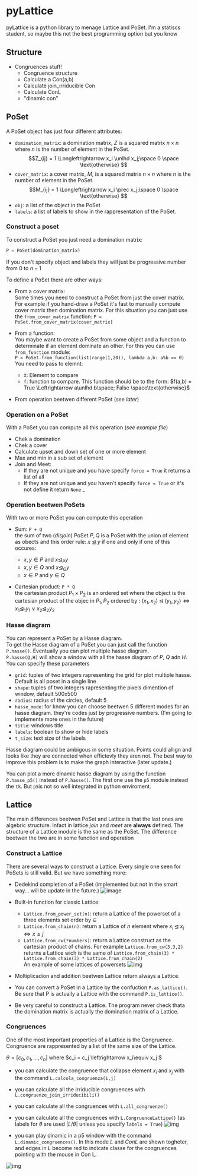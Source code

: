 # pyLattice

pyLattice is a python library to menage Lattice and PoSet.
I'm a statiscs student, so maybe this not the best programming option but you know


## Structure
- Congruences stuff!
    - Congruence structure
    - Calculate a Con(a,b)
    - Calculate join_irriducible Con
    - Calculate ConL
    - "dinamic con"

## PoSet
A PoSet object has just four different attributes:
- `domination_matrix`: a domination matrix, $Z$ is a squared matrix $n\times n$ where $n$ is the number of element in the PoSet. 
    $$Z_{ij} = 1 \Longleftrightarrow x_i \unlhd x_j;\space 0 \space \text{otherwise} $$
- `cover_matrix`: a cover matrix, $M$,  is a squared matrix $n\times n$ where $n$ is the number of element in the PoSet. 
    $$M_{ij} = 1 \Longleftrightarrow x_i \prec x_j;\space 0 \space \text{otherwise} $$
- `obj`: a list of the object in the PoSet
- `labels`: a list of labels to show in the rappresentation of the PoSet.

### Construct a poset
To construct a PoSet you just need a domination matrix:

```python
P = PoSet(domination_matrix)
```
If you don't specify object and labels they will just be progressive number from $0$ to $n-1$

To define a PoSet there are other ways:

- From a cover matrix:  
    Some times you need to construct a PoSet from just the cover matrix. For example if you hand-draw a PoSet it's fast to manually compute cover matrix then domination matrix.
    For this situation you can just use the `from_cover_matrix` function:
    `P = PoSet.from_cover_matrix(cover_matrix)`

- From a function:  
    You maybe want to create a PoSet from some object and a function to determinate if an element dominate an other. For this you can use `from_function` module:  
    `P = PoSet.from_function(list(range(1,20)), lambda a,b: a%b == 0)`
    You need to pass to elemnt:
    - `X`: Element to compare
    - `f`: function to compare. This function should be to the form: $f(a,b) = True \Leftrightarrow a\unlhd b\space; False \space\text{otherwise}$  

- From operation beetwen different PoSet (_see later_)

### Operation on a PoSet
With a PoSet you can compute all this operation (_see example file_)
- Chek a domination
- Chek a cover
- Calculate upset and down set of one or more element
- Max and min in a sub set of element
- Join and Meet:
    - If they are not unique and you have specify `force = True` it returns a list of all
    - If they are not unique and you haven't specify `force = True` or it's not define it return `None`
_

### Operation beetwen PoSets
With two or more PoSet you can compute this operation
- Sum: `P + Q`  
    the sum of two (_disjoin_) PoSet $P,Q$ is a PoSet with the union of element as obects and this order rule: $x\unlhd y$ if one and only if one of this occures:
    - $x,y \in P$ and $x\unlhd_P y$
    - $x,y \in Q$ and $x\unlhd_Q y$
    - $x \in P$ and $y\in Q$

- Cartesian product: `P * Q`  
    the cartesian product $P_1 \times P_2$ is an ordered set where the object is the cartesian product of the objec in $P_1,P_2$ ordered by : $(x_1,x_2)\unlhd (y_1,y_2)\Leftrightarrow x_1 \unlhd_1 y_1 \vee x_2 \unlhd_2 y_2$

### Hasse diagram
You can represent a PoSet by a Hasse diagram.  
To get the Hasse diagram of a PoSet you can just call the function `P.hasse()`. Eventually you can plot multiple hasse diagram.  
`P.hasse(Q,H)` will show a window with all the hasse diagram of $P$, $Q$ adn $H$. You can specify these parameters
- `grid`: tuples of two integers rapresenting the grid for plot multiple hasse. Default is all poset in a single line
- `shape`: tuples of two integers rapresenting the pixels dimention of window, default 500x500
- `radius`: radius of the circles, default 5
- `hasse_mode`: for know you can choose beetwen 5 different modes for an hasse diagram. they're codes just by progressive numbers. (I'm going to implemente more ones in the future)
- `title`: windows title
- `labels`: boolean to show or hide labels
- `t_size`: text size of the labels

Hasse diagram could be ambigous in some situation. Points could allign and looks like they are connected when effictevly they aren not. The best way to improve this problem is to make the graph interactive (later update.)

You can plot a more dinamic hasse diagram by using the function `P.hasse_p5()` instead of `P.hasse()`. The first one use the `p5` module instead the `tk`. But `p5`is not so well integrated in python enviroment.

## Lattice
The main differences beetwen PoSet and Lattice is that the last ones are algebric structure. Infact in lattice _join_ and _meet_ are **always** defined. The structure of a Lattice module is the same as the PoSet. The difference beetwen the two are in some function and operation 

### Construct a Lattice
There are several ways to construct a Lattice.
Every single one seen for PoSets is still valid. But we have something more:
- Dedekind completion of a PoSet (implemented but not in the smart way... will be update in the future.)
![image](https://github.com/GottiPaolo/pyLattice/blob/main/img/dedekind_completion.png)

- Built-in function for classic Lattice:
    - `Lattice.from_power_set(n)`: return a Lattice of the powerset of a three elements set order by $\subseteq$
    - `Lattice.from_chain(n)`: return a Lattice of $n$ element where $x_i\unlhd x_j \Longleftrightarrow x\le j$
    - `Lattice.from_cw(*numbers)`: return a Lattice construct as the cartesian product of chains. For example `Lattice.from_cw(3,3,2)` returns a Lattice wich is the same of `Lattice.from_chain(3) * Lattice.from_chain(3) * Lattice.from_chain(2)`  
    An example of some lattices of powersets
    ![img](https://github.com/GottiPaolo/pyLattice/blob/main/img/powesets_lattices.png)

- Moltiplicadion and addition beetwen Lattice return always a Lattice.
- You can convert a PoSet in a Lattice by the confuction `P.as_lattice()`. Be sure that P is actually a Lattice with the command `P.is_lattice()`.
- Be very careful to construct a Lattice. The program never check thata the domination matrix is actually the domination matrix of a Lattice.


### Congruences
One of the most important properties of a Lattice is the Congruence.
Congruence are rappresented by a list of the same size of the Lattice.

$\theta = [c_0,c_1,\dots,c_n]$ where $c_i = c_j \leftrightarrow x_i\equiv x_j $

- you can calculate the congruence that collapse element $x_i$ and $x_j$ with the command `L.calcola_congruenza(i,j)`

- you can calculate all the irriducible congruences with `L.congruenze_join_irriducibili()`

- you can calculate all the congruences with `L.all_congruenze()`
- you can calculate all the congruences with `L.CongruenceLattice()` (as labels for $\theta$ are used $|L/\theta|$ unless you specify `labels = True`)
![img](https://github.com/GottiPaolo/pyLattice/blob/main/img/L_ConL.png)

- you can play dinamic in a p5 window with the command `L.dinamic_congruences()`. In this mode $L$ and $Con L$ are shown togheter, and edges in $L$ become red to indicate classe for the congruences pointing with the mouse in Con L.

![img](https://github.com/GottiPaolo/pyLattice/blob/main/img/dinamic_L_ConL.png)